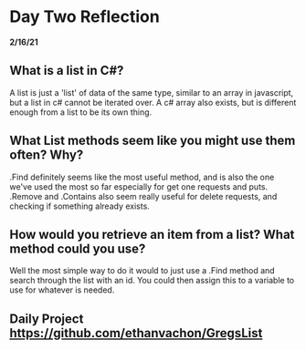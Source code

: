 # Day Two Reflection

**2/16/21**

## What is a list in C#?

A list is just a 'list' of data of the same type, similar to an array in javascript, but a list in c# cannot be iterated over. A c# array also exists, but is different enough from a list to be its own thing.

## What List methods seem like you might use them often? Why?

.Find definitely seems like the most useful method, and is also the one we've used the most so far especially for get one requests and puts. .Remove and .Contains also seem really useful for delete requests, and checking if something already exists.

## How would you retrieve an item from a list? What method could you use?

Well the most simple way to do it would to just use a .Find method and search through the list with an id. You could then assign this to a variable to use for whatever is needed.

## Daily Project https://github.com/ethanvachon/GregsList
